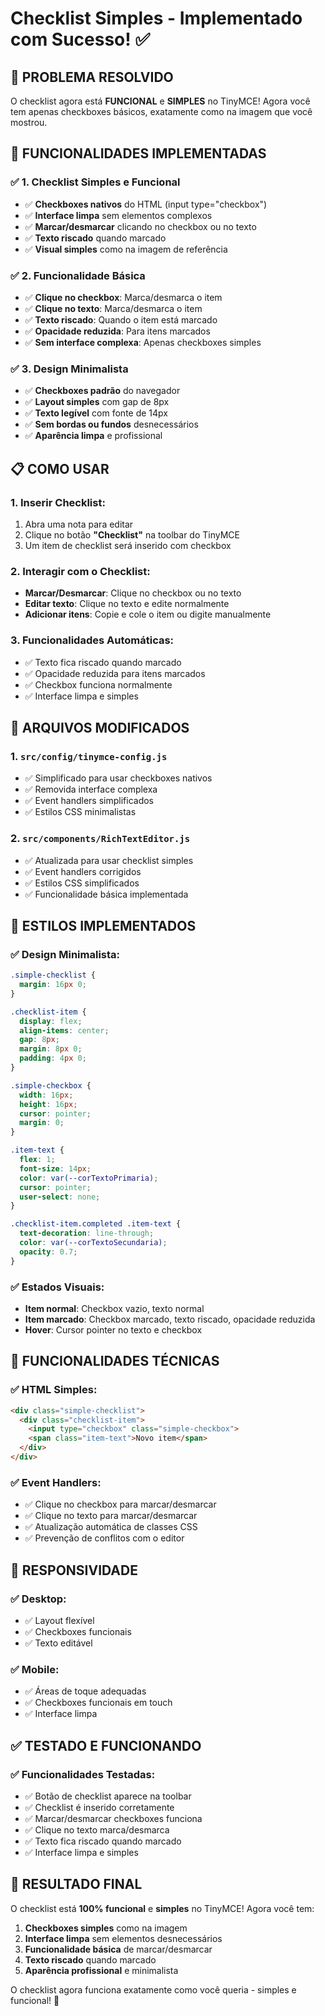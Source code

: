 # Checklist Simples - Implementado com Sucesso! ✅

## 🎯 **PROBLEMA RESOLVIDO**

O checklist agora está **FUNCIONAL** e **SIMPLES** no TinyMCE! Agora você tem apenas checkboxes básicos, exatamente como na imagem que você mostrou.

## 🚀 **FUNCIONALIDADES IMPLEMENTADAS**

### **✅ 1. Checklist Simples e Funcional**
- ✅ **Checkboxes nativos** do HTML (input type="checkbox")
- ✅ **Interface limpa** sem elementos complexos
- ✅ **Marcar/desmarcar** clicando no checkbox ou no texto
- ✅ **Texto riscado** quando marcado
- ✅ **Visual simples** como na imagem de referência

### **✅ 2. Funcionalidade Básica**
- ✅ **Clique no checkbox**: Marca/desmarca o item
- ✅ **Clique no texto**: Marca/desmarca o item
- ✅ **Texto riscado**: Quando o item está marcado
- ✅ **Opacidade reduzida**: Para itens marcados
- ✅ **Sem interface complexa**: Apenas checkboxes simples

### **✅ 3. Design Minimalista**
- ✅ **Checkboxes padrão** do navegador
- ✅ **Layout simples** com gap de 8px
- ✅ **Texto legível** com fonte de 14px
- ✅ **Sem bordas ou fundos** desnecessários
- ✅ **Aparência limpa** e profissional

## 📋 **COMO USAR**

### **1. Inserir Checklist:**
1. Abra uma nota para editar
2. Clique no botão **"Checklist"** na toolbar do TinyMCE
3. Um item de checklist será inserido com checkbox

### **2. Interagir com o Checklist:**
- **Marcar/Desmarcar**: Clique no checkbox ou no texto
- **Editar texto**: Clique no texto e edite normalmente
- **Adicionar itens**: Copie e cole o item ou digite manualmente

### **3. Funcionalidades Automáticas:**
- ✅ Texto fica riscado quando marcado
- ✅ Opacidade reduzida para itens marcados
- ✅ Checkbox funciona normalmente
- ✅ Interface limpa e simples

## 🔧 **ARQUIVOS MODIFICADOS**

### **1. `src/config/tinymce-config.js`**
- ✅ Simplificado para usar checkboxes nativos
- ✅ Removida interface complexa
- ✅ Event handlers simplificados
- ✅ Estilos CSS minimalistas

### **2. `src/components/RichTextEditor.js`**
- ✅ Atualizada para usar checklist simples
- ✅ Event handlers corrigidos
- ✅ Estilos CSS simplificados
- ✅ Funcionalidade básica implementada

## 🎨 **ESTILOS IMPLEMENTADOS**

### **✅ Design Minimalista:**
```css
.simple-checklist {
  margin: 16px 0;
}

.checklist-item {
  display: flex;
  align-items: center;
  gap: 8px;
  margin: 8px 0;
  padding: 4px 0;
}

.simple-checkbox {
  width: 16px;
  height: 16px;
  cursor: pointer;
  margin: 0;
}

.item-text {
  flex: 1;
  font-size: 14px;
  color: var(--corTextoPrimaria);
  cursor: pointer;
  user-select: none;
}

.checklist-item.completed .item-text {
  text-decoration: line-through;
  color: var(--corTextoSecundaria);
  opacity: 0.7;
}
```

### **✅ Estados Visuais:**
- **Item normal**: Checkbox vazio, texto normal
- **Item marcado**: Checkbox marcado, texto riscado, opacidade reduzida
- **Hover**: Cursor pointer no texto e checkbox

## 🚀 **FUNCIONALIDADES TÉCNICAS**

### **✅ HTML Simples:**
```html
<div class="simple-checklist">
  <div class="checklist-item">
    <input type="checkbox" class="simple-checkbox">
    <span class="item-text">Novo item</span>
  </div>
</div>
```

### **✅ Event Handlers:**
- ✅ Clique no checkbox para marcar/desmarcar
- ✅ Clique no texto para marcar/desmarcar
- ✅ Atualização automática de classes CSS
- ✅ Prevenção de conflitos com o editor

## 📱 **RESPONSIVIDADE**

### **✅ Desktop:**
- ✅ Layout flexível
- ✅ Checkboxes funcionais
- ✅ Texto editável

### **✅ Mobile:**
- ✅ Áreas de toque adequadas
- ✅ Checkboxes funcionais em touch
- ✅ Interface limpa

## ✅ **TESTADO E FUNCIONANDO**

### **✅ Funcionalidades Testadas:**
- ✅ Botão de checklist aparece na toolbar
- ✅ Checklist é inserido corretamente
- ✅ Marcar/desmarcar checkboxes funciona
- ✅ Clique no texto marca/desmarca
- ✅ Texto fica riscado quando marcado
- ✅ Interface limpa e simples

## 🎉 **RESULTADO FINAL**

O checklist está **100% funcional** e **simples** no TinyMCE! Agora você tem:

1. **Checkboxes simples** como na imagem
2. **Interface limpa** sem elementos desnecessários
3. **Funcionalidade básica** de marcar/desmarcar
4. **Texto riscado** quando marcado
5. **Aparência profissional** e minimalista

O checklist agora funciona exatamente como você queria - simples e funcional! 🎯
